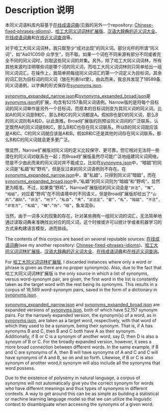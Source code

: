 # Description 说明

本同义词语料库内容基于[在线成语词典](http://cy.5156edu.com)(见我的另外一个repository: [Chinese-fixed-phrases-idioms](https://github.com/jaaack-wang/Chinese-fixed-phrases-idioms))、[哈工大同义词词林扩展版](https://github.com/BiLiangLtd/WordSimilarity/tree/master/data)、[汉语大辞典的近义词大全](http://www.hydcd.com/jinyicidaquan.htm)、[在线成语词典](http://cy.5156edu.com/html/jyccy.html)和[在线近义词查询](http://jyc.5156edu.com/jycall.html)等。

对于哈工大同义词词林，我只取至少“成对出现”的同义词。部分光杆的所谓“同义词”，如“Aa01C05@ 众学生”，则不取。如果一个词在不同来源有部分不同或者完全不同的同义词时，则取这些同义词的并集。另外，除了哈工大同义词词林，所有其他来源均注明哪些词是哪个词的同义词，而哈工大同义词词林则只简单给出一组同义词词汇。在操作上，我简单把每组同义词词汇的第一个词定义为目标词，其余的词汇则为目标词的同义词（放在列表list里）。由此而来，我总共发现了18589条同义词语例，以字典的形式保存在[synonyms.json](https://github.com/jaaack-wang/Chinese-Synonyms/blob/main/synonyms.json).

[synonyms_expanded_narrow.json](https://github.com/jaaack-wang/Chinese-Synonyms/blob/main/synonyms_expanded_narrow.json)和[synonyms_expanded_broad.json](https://github.com/jaaack-wang/Chinese-Synonyms/blob/main/synonyms_expanded_broad.json)是[synonyms.json](https://github.com/jaaack-wang/Chinese-Synonyms/blob/main/synonyms.json)的扩展，均含有52157条同义词语例。Narrow版的是将每个目标词的同义词单作是另外一个目标词，而原本的目标词则变为其同义词的同义词。比如A的同义词是B和C，那么B和C的同义词都是A。假如B也是D的同义词，那么B的同义词则有A和D，以此类推。Broad扩展版的则预设同义词间的广泛联系，认定既然A的同义词是B和C，那么B和C也存在同义词联系，所以B的同义词就应该是A和C、C的同义词就应该是A和B。假如B和C还是其他的词存在同义词联系，那么B和C的同义词就会更多更广泛。

很显然，Narrow扩展版对同义词的定义比较保守、更可靠，但它相对无法将一些潜在的同义词对联系在一起；而Broad扩展版虽然尽可能广泛地组建同义词网络，但是不少由此而来的同义词对并不能成立。比如在[synonyms.json](https://github.com/jaaack-wang/Chinese-Synonyms/blob/main/synonyms.json)中，“暗娼”的同义词是“私娼“和”野鸡“，但是反过来的同义词语例则不存在。在[synonyms_expanded_narrow.json](https://github.com/jaaack-wang/Chinese-Synonyms/blob/main/synonyms_expanded_narrow.json)中，查”私娼“，只得到同义词“暗娼”，而在[synonyms_expanded_broad.json](https://github.com/jaaack-wang/Chinese-Synonyms/blob/main/synonyms_expanded_broad.json)中，”私娼“的同义词则为“暗娼”和”野鸡“，显然更为精准。不过，如果查“野鸡”，Narrow扩展版给的同义词会是`“非法”, “雉”, “暗娼”`，对应着“野鸡”在不同语境中的不同语义，但是Broad扩展版却给出了`“山鸡”，”越轨“，“非法”，“地下”，“私自”，“黑”，“非法定”，“翟”，“私”，“暗娼”, “不法”, “非官方”, “私娼”, ”雉“，”伪“，“暗”`，鱼龙混杂。

当然，由于一词多义的现象的存在，针对某些拥有一组同义词的词汇，无法简单地通过读取词典来准确找出对应的同义词，这个时候或许可以统计学或者机器学习的方式来构建语言模型，进而排歧。

The contents of this corpus are based on several reputable sources: [在线成语词典](http://cy.5156edu.com)(see my another repository: [Chinese-fixed-phrases-idioms](https://github.com/jaaack-wang/Chinese-fixed-phrases-idioms))、[哈工大同义词词林扩展版](https://github.com/BiLiangLtd/WordSimilarity/tree/master/data)、[汉语大辞典的近义词大全](http://www.hydcd.com/jinyicidaquan.htm)、[在线成语词典](http://cy.5156edu.com/html/jyccy.html)和[在线近义词查询](http://jyc.5156edu.com/jycall.html)。

For [哈工大同义词词林扩展版](https://github.com/BiLiangLtd/WordSimilarity/tree/master/data), I discarded instances where only a word or phrase is given as there are no proper synonym(s). Also, due to the fact that 哈工大同义词词林扩展版 is the only source in which a list of synonyms, versus word-synonym pair, are given, the first word in the list is constantly taken as the target word with the rest being its synonyms. This results in a corpus of 18,589 word-synonym pairs, saved in the form of a dictionary in [synonyms.json](https://github.com/jaaack-wang/Chinese-Synonyms/blob/main/synonyms.json).

[synonyms_expanded_narrow.json](https://github.com/jaaack-wang/Chinese-Synonyms/blob/main/synonyms_expanded_narrow.json) and [synonyms_expanded_broad.json](https://github.com/jaaack-wang/Chinese-Synonyms/blob/main/synonyms_expanded_broad.json) are expanded versions of [synonyms.json](https://github.com/jaaack-wang/Chinese-Synonyms/blob/main/synonyms.json), both of which have 52,157 synonym pairs. For the narrowly expanded version, the synonym(s) of a word, as in [synonyms.json](https://github.com/jaaack-wang/Chinese-Synonyms/blob/main/synonyms.json), are taken as a target word, respectively, with that word of which they used to be a synonym, being their synonym. That is, if A has synonyms B and C, then B and C both have A as their synonym. Additionally, if B or C is a synonym of another word, say D, then D is also a synoym of B or C. For the broadly expanded version, however, it sees a more broad connection between different words. In the same example, if B and C are synonyms of A, then B will have synonyms of A and C and C will have synonyms of A and B, so on and so forth. Likewise, if B or C is also synonym of another word,it synonym will also include all the synonyms that word possess.

Due to the existence of polysemy in natural language, a corpus of synonyms will not automatically give you the correct synonym for words who have different meanings and thus types of synonyms in different contexts. A way to get around this can be as simple as building a statistical or machine learning language model so that we can utilize the linguistic context to disambiguate when accessing the synonyms of a given word.
